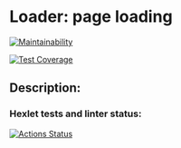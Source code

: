 # Loader: page loading

[![Maintainability](https://api.codeclimate.com/v1/badges/fd8c1d51b5d2d6723f8b/maintainability)](https://codeclimate.com/github/foxy-chay/python-project-lvl3/maintainability)

[![Test Coverage](https://api.codeclimate.com/v1/badges/fd8c1d51b5d2d6723f8b/test_coverage)](https://codeclimate.com/github/foxy-chay/python-project-lvl3/test_coverage)

## Description:

### Hexlet tests and linter status:
[![Actions Status](https://github.com/foxy-chay/python-project-lvl3/workflows/hexlet-check/badge.svg)](https://github.com/foxy-chay/python-project-lvl3/actions)
